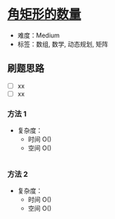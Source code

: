 # [角矩形的数量](https://leetcode-cn.com/problems/number-of-corner-rectangles/)

- 难度：Medium
- 标签：数组, 数学, 动态规划, 矩阵

## 刷题思路

- [ ] xx
- [ ] xx

### 方法 1

- 复杂度：
    - 时间 O()
    - 空间 O()

``` js

```

### 方法 2

- 复杂度：
    - 时间 O()
    - 空间 O()

``` js

```
